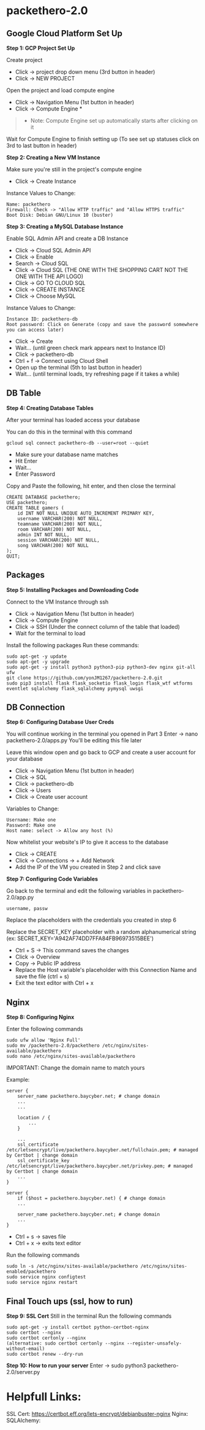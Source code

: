 # packethero-2.0

## Google Cloud Platform Set Up ##

**Step 1: GCP Project Set Up**

Create project
- Click -> project drop down menu (3rd button in header)
- Click -> NEW PROJECT

Open the project and load compute engine
- Click -> Navigation Menu (1st button in header)
- Click -> Compute Engine *
> * Note: Compute Engine set up automatically starts after clicking on it

Wait for Compute Engine to finish setting up
(To see set up statuses click on 3rd to last button in header)



**Step 2: Creating a New VM Instance**

Make sure you're still in the project's compute engine

- Click -> Create Instance

Instance Values to Change:

    Name: packethero
    Firewall: Check -> "Allow HTTP traffic" and "Allow HTTPS traffic"
    Boot Disk: Debian GNU/Linux 10 (buster)


**Step 3: Creating a MySQL Database Instance**

Enable SQL Admin API and create a DB Instance
- Click -> Cloud SQL Admin API
- Click -> Enable
- Search -> Cloud SQL
- Click -> Cloud SQL (THE ONE WITH THE SHOPPING CART NOT THE ONE WITH THE API LOGO)
- Click -> GO TO CLOUD SQL
- Click -> CREATE INSTANCE
- Click -> Choose MySQL

Instance Values to Change:

    Instance ID: packethero-db
    Root password: Click on Generate (copy and save the password somewhere you can access later)

- Click -> Create
- Wait... (until green check mark appears next to Instance ID)
- Click -> packethero-db
- Ctrl + f -> Connect using Cloud Shell
- Open up the terminal (5th to last button in header)
- Wait... (until terminal loads, try refreshing page if it takes a while)


## DB Table ##

**Step 4: Creating Database Tables**

After your terminal has loaded access your database

You can do this in the terminal with this command
    
    gcloud sql connect packethero-db --user=root --quiet

- Make sure your database name matches
- Hit Enter
- Wait...
- Enter Password

Copy and Paste the following, hit enter, and then close the terminal
    
    CREATE DATABASE packethero;
    USE packethero;
    CREATE TABLE gamers (
        id INT NOT NULL UNIQUE AUTO_INCREMENT PRIMARY KEY,
        username VARCHAR(200) NOT NULL,
        teamname VARCHAR(200) NOT NULL,
        room VARCHAR(200) NOT NULL,
        admin INT NOT NULL,
        session VARCHAR(200) NOT NULL,
        song VARCHAR(200) NOT NULL
    );
    QUIT;
      

## Packages ##
**Step 5: Installing Packages and Downloading Code**

Connect to the VM Instance through ssh
- Click -> Navigation Menu (1st button in header)
- Click -> Compute Engine
- Click -> SSH (Under the connect column of the table that loaded)
- Wait for the terminal to load

Install the following packages
Run these commands:

    sudo apt-get -y update
    sudo apt-get -y upgrade
    sudo apt-get -y install python3 python3-pip python3-dev nginx git-all ufw
    git clone https://github.com/yonJM1267/packethero-2.0.git
    sudo pip3 install flask flask_socketio flask_login flask_wtf wtforms eventlet sqlalchemy flask_sqlalchemy pymysql uwsgi

## DB Connection ##
**Step 6: Configuring Database User Creds**

You will continue working in the terminal you opened in Part 3
Enter -> nano packethero-2.0/apps.py
You'll be editing this file later


Leave this window open and go back to GCP and create a user account for your database
- Click -> Navigation Menu (1st button in header)
- Click -> SQL
- Click -> packethero-db
- Click -> Users
- Click -> Create user account

Variables to Change:

    Username: Make one
    Password: Make one
    Host name: select -> Allow any host (%)

Now whitelist your website's IP to give it access to the database
- Click -> CREATE
- Click -> Connections -> + Add Network
- Add the IP of the VM you created in Step 2 and click save
   
**Step 7: Configuring Code Variables**

Go back to the terminal and edit the following variables in packethero-2.0/app.py
    
    username, passw

Replace the placeholders with the credentials you created in step 6

Replace the SECRET_KEY placeholder with a random alphanumerical string
(ex: SECRET_KEY='A942AF74DD7FFA84FB96973515BEE')

- Ctrl + S -> This command saves the changes
- Click -> Overview
- Copy -> Public IP address 
- Replace the Host variable's placeholder with this Connection Name and save the file (ctrl + s)
- Exit the text editor with Ctrl + x
    
## Nginx ##

**Step 8: Configuring Nginx**

Enter the following commands

    sudo ufw allow 'Nginx Full'
    sudo mv /packethero-2.0/packethero /etc/nginx/sites-available/packethero
    sudo nano /etc/nginx/sites-available/packethero

IMPORTANT: Change the domain name to match yours

Example:

    server {
        server_name packethero.baycyber.net; # change domain
        ...
        ...
        
        location / {
            ...
        }

        ...
        ssl_certificate /etc/letsencrypt/live/packethero.baycyber.net/fullchain.pem; # managed by Certbot | change domain
        ssl_certificate_key /etc/letsencrypt/live/packethero.baycyber.net/privkey.pem; # managed by Certbot | change domain
        ...
    }

    server {
        if ($host = packethero.baycyber.net) { # change domain
        ...

        server_name packethero.baycyber.net; # change domain
        ...
    }

- Ctrl + s -> saves file
- Ctrl + x -> exits text editor

Run the following commands

    sudo ln -s /etc/nginx/sites-available/packethero /etc/nginx/sites-enabled/packethero
    sudo service nginx configtest
    sudo service nginx restart

## Final Touch ups (ssl, how to run) ##
**Step 9: SSL Cert**
Still in the terminal
Run the following commands

    sudo apt-get -y install certbot python-certbot-nginx
    sudo certbot --nginx
    sudo certbot certonly --nginx
    (alternative: sudo certbot certonly --nginx --register-unsafely-without-email)
    sudo certbot renew --dry-run
  
**Step 10: How to run your server**
Enter -> sudo python3 packethero-2.0/server.py

# Helpfull Links:
  SSL Cert: https://certbot.eff.org/lets-encrypt/debianbuster-nginx
  Nginx:
  SQLAlchemy:
  

